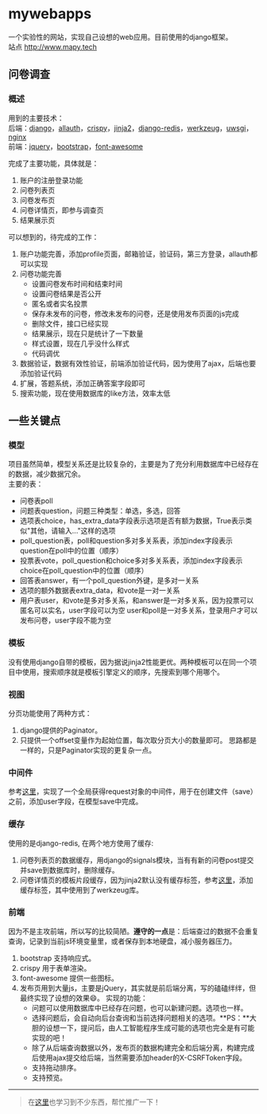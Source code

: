 # mywebapps  
一个实验性的网站，实现自己设想的web应用。目前使用的django框架。   
站点 http://www.mapy.tech

## 问卷调查
### 概述
用到的主要技术：  
后端：[django][]，[allauth][]，[crispy][]，[jinja2][]，[django-redis][]，[werkzeug][]，[uwsgi][]，[nginx][]  
前端：[jquery][]，[bootstrap][]，[font-awesome][]

[werkzeug]: http://werkzeug.pocoo.org/
[allauth]: https://github.com/pennersr/django-allauth
[crispy]: https://django-crispy-forms.readthedocs.io/en/latest/index.html
[jinja2]: http://jinja.pocoo.org/
[uwsgi]: https://github.com/unbit/uwsgi-docs/blob/master/index.rst
[nginx]: http://nginx.org/
[jquery]: https://jquery.com/
[bootstrap]: http://www.bootcss.com/
[font-awesome]: https://fontawesome.io/
[django]: https://www.djangoproject.com/
[django-redis]: https://github.com/bluedazzle/django-redis-doc-chs/blob/master/source/index.rst

完成了主要功能，具体就是：  
  1. 账户的注册登录功能
  2. 问卷列表页
  3. 问卷发布页
  4. 问卷详情页，即参与调查页
  5. 结果展示页

可以想到的，待完成的工作：  
  1. 账户功能完善，添加profile页面，邮箱验证，验证码，第三方登录，allauth都可以实现
  2. 问卷功能完善
     * 设置问卷发布时间和结束时间
     * 设置问卷结果是否公开
     * 匿名或者实名投票
     * 保存未发布的问卷，修改未发布的问卷，还是使用发布页面的js完成
     * 删除文件，接口已经实现
     * 结果展示，现在只是统计了一下数量
     * 样式设置，现在几乎没什么样式
     * 代码调优
  3. 数据验证，数据有效性验证，前端添加验证代码，因为使用了ajax，后端也要添加验证代码
  4. 扩展，答题系统，添加正确答案字段即可
  5. 搜索功能，现在使用数据库的like方法，效率太低

## 一些关键点
### 模型
项目虽然简单，模型关系还是比较复杂的，主要是为了充分利用数据库中已经存在的数据，减少数据冗余。   
主要的表：

  * 问卷表poll
  * 问题表question，问题三种类型：单选，多选，回答
  * 选项表choice，has_extra_data字段表示选项是否有额为数据，True表示类似"其他，请输入..."这样的选项
  * poll_question表，poll和question多对多关系表，添加index字段表示question在poll中的位置（顺序）
  * 投票表vote，poll_question和choice多对多关系表，添加index字段表示choice在poll_question中的位置（顺序）
  * 回答表answer，有一个poll_question外键，是多对一关系
  * 选项的额外数据表extra_data，和vote是一对一关系
  * 用户表user，和vote是多对多关系，和answer是一对多关系，因为投票可以匿名可以实名，user字段可以为空
    user和poll是一对多关系，登录用户才可以发布问卷，user字段不能为空

### 模板
没有使用django自带的模板，因为据说jinja2性能更优。两种模板可以在同一个项目中使用，搜索顺序就是模板引擎定义的顺序，先搜索到哪个用哪个。

### 视图
分页功能使用了两种方式：
  1. django提供的Paginator。
  2. 只提供一个offset变量作为起始位置，每次取分页大小的数量即可。
思路都是一样的，只是Paginator实现的更复杂一点。

### 中间件
参考[这里](https://blog.csdn.net/qq_39687901/article/details/81387584)，实现了一个全局获得request对象的中间件，用于在创建文件（save）之前，添加user字段，在模型save中完成。

### 缓存
使用的是django-redis, 在两个地方使用了缓存:
  1. 问卷列表页的数据缓存，用django的signals模块，当有有新的问卷post提交并save到数据库时，删除缓存。
  2. 问卷详情页的模板片段缓存，因为jinja2默认没有缓存标签，参考[这里](https://www.kancloud.cn/manual/jinja2/70475)，添加缓存标签，其中使用到了werkzeug库。

### 前端
因为不是主攻前端，所以写的比较简陋。**遵守的一点**是：后端查过的数据不会重复查询，记录到当前js环境变量里，或者保存到本地硬盘，减小服务器压力。
  1. bootstrap 支持响应式。
  2. crispy 用于表单渲染。
  3. font-awesome 提供一些图标。
  4. 发布页用到大量js，主要是jQuery，其实就是前后端分离，写的磕磕绊绊，但最终实现了设想的效果:smile:。
     实现的功能：
      * 问题可以使用数据库中已经存在问题，也可以新建问题。选项也一样。
      * 选择问题后，会自动向后台查询和当前选择问题相关的选项。**PS：**大胆的设想一下，提问后，由人工智能程序生成可能的选项也完全是有可能实现的吧！
      * 除了从后端查询数据以外，发布页的数据构建完全和后端分离，构建完成后使用ajax提交给后端，当然需要添加header的X-CSRFToken字段。
      * 支持拖动排序。
      * 支持预览。

---

>在[这里](https://github.com/Hopetree/izone)也学习到不少东西，帮忙推广一下！
  
